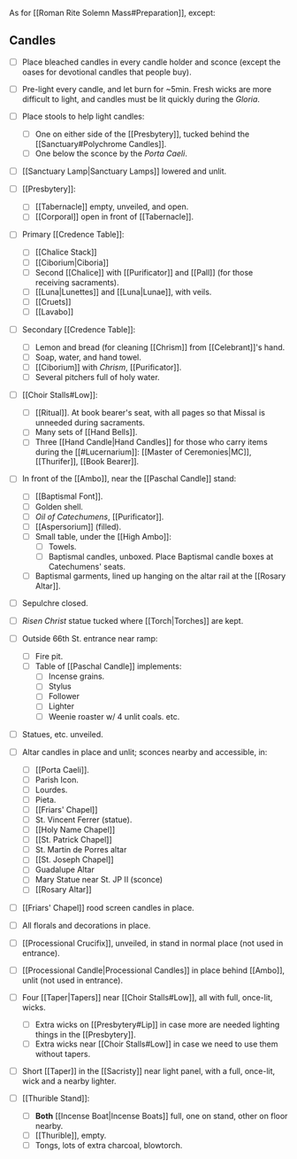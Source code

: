 As for [[Roman Rite Solemn Mass#Preparation]], except:

## Candles
- [ ] Place bleached candles in every candle holder and sconce (except the oases for devotional candles that people buy).
- [ ] Pre-light every candle, and let burn for ~5min. Fresh wicks are more difficult to light, and candles must be lit quickly during the _Gloria_.
- [ ] Place stools to help light candles:
	- [ ] One on either side of the [[Presbytery]], tucked behind the [[Sanctuary#Polychrome Candles]].
	- [ ] One below the sconce by the _Porta Caeli_.
- [ ] [[Sanctuary Lamp|Sanctuary Lamps]] lowered and unlit.

- [ ] [[Presbytery]]:
	- [ ] [[Tabernacle]] empty, unveiled, and open.
	- [ ] [[Corporal]] open in front of [[Tabernacle]].
- [ ] Primary [[Credence Table]]:
	- [ ] [[Chalice Stack]]
	- [ ] [[Ciborium|Ciboria]]
	- [ ] Second [[Chalice]] with [[Purificator]] and [[Pall]] (for those receiving sacraments).
	- [ ] [[Luna|Lunettes]] and [[Luna|Lunae]], with veils.
	- [ ] [[Cruets]]
	- [ ] [[Lavabo]]
- [ ] Secondary [[Credence Table]]:
	- [ ] Lemon and bread (for cleaning [[Chrism]] from [[Celebrant]]'s hand.
	- [ ] Soap, water, and hand towel.
	- [ ] [[Ciborium]] with _Chrism_, [[Purificator]].
	- [ ] Several pitchers full of holy water.
- [ ] [[Choir Stalls#Low]]:
	- [ ] [[Ritual]]. At book bearer's seat, with all pages so that Missal is unneeded during sacraments.
	- [ ] Many sets of [[Hand Bells]].
	- [ ] Three [[Hand Candle|Hand Candles]] for those who carry items during the [[#Lucernarium]]: [[Master of Ceremonies|MC]], [[Thurifer]], [[Book Bearer]].
- [ ] In front of the [[Ambo]], near the [[Paschal Candle]] stand:
	- [ ] [[Baptismal Font]].
	- [ ] Golden shell.
	- [ ] _Oil of Catechumens_, [[Purificator]].
	- [ ] [[Aspersorium]] (filled).
	- [ ] Small table, under the [[High Ambo]]:
		- [ ] Towels.
		- [ ] Baptismal candles, unboxed. Place Baptismal candle boxes at Catechumens' seats.
	- [ ] Baptismal garments, lined up hanging on the altar rail at the [[Rosary Altar]].
- [ ] Sepulchre closed.
- [ ] _Risen Christ_ statue tucked where [[Torch|Torches]] are kept.
- [ ] Outside 66th St. entrance near ramp:
	- [ ] Fire pit.
	- [ ] Table of [[Paschal Candle]] implements:
		- [ ] Incense grains.
		- [ ] Stylus
		- [ ] Follower
		- [ ] Lighter
		- [ ] Weenie roaster w/ 4 unlit coals. etc.
- [ ] Statues, etc. unveiled.
- [ ] Altar candles in place and unlit; sconces nearby and accessible, in:
	- [ ] [[Porta Caeli]].
	- [ ] Parish Icon.
	- [ ] Lourdes.
	- [ ] Pieta.
	- [ ] [[Friars' Chapel]]
	- [ ] St. Vincent Ferrer (statue).
	- [ ] [[Holy Name Chapel]]
	- [ ] [[St. Patrick Chapel]]
	- [ ] St. Martin de Porres altar
	- [ ] [[St. Joseph Chapel]]
	- [ ] Guadalupe Altar
	- [ ] Mary Statue near St. JP II (sconce)
	- [ ] [[Rosary Altar]]
- [ ] [[Friars' Chapel]] rood screen candles in place.
- [ ] All florals and decorations in place.
- [ ] [[Processional Crucifix]], unveiled, in stand in normal place (not used in entrance).
- [ ] [[Processional Candle|Processional Candles]] in place behind [[Ambo]], unlit (not used in entrance).
- [ ] Four [[Taper|Tapers]] near [[Choir Stalls#Low]], all with full, once-lit, wicks.
	- [ ] Extra wicks on [[Presbytery#Lip]] in case more are needed lighting things in the [[Presbytery]].
	- [ ] Extra wicks near [[Choir Stalls#Low]] in case we need to use them without tapers.
- [ ] Short [[Taper]] in the [[Sacristy]] near light panel, with a full, once-lit, wick and a nearby lighter.
- [ ] [[Thurible Stand]]:
	- [ ] **Both** [[Incense Boat|Incense Boats]] full, one on stand, other on floor nearby.
	- [ ] [[Thurible]], empty.
	- [ ] Tongs, lots of extra charcoal, blowtorch.
